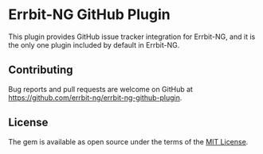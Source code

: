 # Errbit-NG GitHub Plugin

This plugin provides GitHub issue tracker integration for Errbit-NG, and it is the
only one plugin included by default in Errbit-NG.

## Contributing

Bug reports and pull requests are welcome on GitHub at https://github.com/errbit-ng/errbit-ng-github-plugin.

## License

The gem is available as open source under the terms of the [MIT License](https://opensource.org/licenses/MIT).
